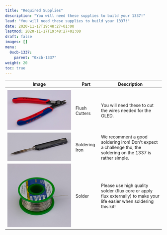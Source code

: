 ```yaml
---
title: "Required Supplies"
description: "You will need these supplies to build your 1337!"
lead: "You will need these supplies to build your 1337!"
date: 2020-11-17T19:48:27+01:00
lastmod: 2020-11-17T19:48:27+01:00
draft: false
images: []
menu:
  0xcb-1337:
    parent: "0xcb-1337"
weight: 20
toc: true
---
```


| Image                                 | Part           | Description                                                                                                           |
| ------------------------------------- | -------------- | --------------------------------------------------------------------------------------------------------------------- |
|                                       |                |                                                                                                                       |
| ![flush-cutters](flush-cutters.jpg)   | Flush Cutters  | You will need these to cut the wires needed for the OLED.                                                             |
| ![soldering-iron](soldering-iron.jpg) | Soldering Iron | We recomment a good soldering iron! Don't expect a challenge tho, the soldering on the 1337 is rather simple.         |
| ![solder](solder.jpg)                 | Solder         | Please use high quality solder (flux core or apply flux externally) to make your life easier when soldering this kit! |